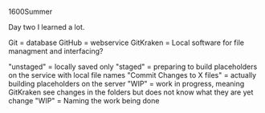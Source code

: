 1600Summer

Day two I learned a lot.

Git = database
GitHub = webservice
GitKraken = Local software for file managment and interfacing?

"unstaged" = locally saved only
"staged" = preparing to build placeholders on the service with local file names
"Commit Changes to X files" = actually building placeholders on the server
"WIP" = work in progress, meaning GitKraken see changes in the folders but does not know what they are yet
change "WIP" = Naming the work being done